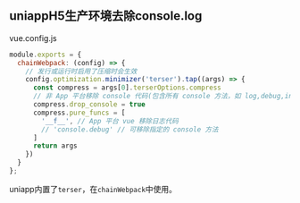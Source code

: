 ## uniappH5生产环境去除console.log

vue.config.js 

```js
module.exports = {
  chainWebpack: (config) => {
    // 发行或运行时启用了压缩时会生效
    config.optimization.minimizer('terser').tap((args) => {
      const compress = args[0].terserOptions.compress
      // 非 App 平台移除 console 代码(包含所有 console 方法，如 log,debug,info...)
      compress.drop_console = true
      compress.pure_funcs = [
        '__f__', // App 平台 vue 移除日志代码
        // 'console.debug' // 可移除指定的 console 方法
      ]
      return args
    })
  }
};
```

uniapp内置了`terser`，在`chainWebpack`中使用。